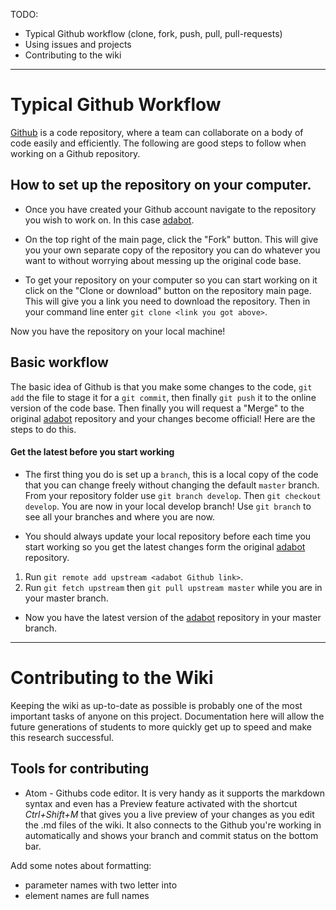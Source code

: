 
<!-- https://github.com/Microsoft/vscode/wiki -->

TODO:

- Typical Github workflow (clone, fork, push, pull, pull-requests)
- Using issues and projects
- Contributing to the wiki
---
# **Typical Github Workflow**
[Github] is a code repository, where a team can collaborate on a body of code easily and efficiently. The following are good steps to follow when working on a Github repository.
## How to set up the repository on your computer.
- Once you have created your Github account navigate to the repository you wish to work on. In this case [adabot].

- On the top right of the main page, click the "Fork" button. This will give you your own separate copy of the repository you can do whatever you want to without worrying about messing up the original code base.

- To get your repository on your computer so you can start working on it click on the "Clone or download" button on the repository main page. This will give you a link you need to download the repository. Then in your command line enter `git clone <link you got above>`.

Now you have the repository on your local machine!

[Github]: https://github.com/
[adabot]: https://github.com/anthony-jclark/adabot
## Basic workflow
The basic idea of Github is that you make some changes to the code, `git add` the file to stage it for a `git commit`, then finally `git push` it to the online version of the code base. Then finally you will request a "Merge" to the original [adabot] repository and your changes become official! Here are the steps to do this.
#### Get the latest before you start working
- The first thing you do is set up a `branch`, this is a local copy of the code that you can change freely without changing the default `master` branch. From your repository folder use `git branch develop`. Then `git checkout develop`. You are now in your local develop branch! Use `git branch` to see all your branches and where you are now.

- You should always update your local repository before each time you start working so you get the latest changes form the original [adabot] repository.
1. Run `git remote add upstream <adabot Github link>`.
2. Run `git fetch upstream` then `git pull upstream master` while you are in your master branch.

- Now you have the latest version of the [adabot] repository in your master branch.
---

# **Contributing to the Wiki**
Keeping the wiki as up-to-date as possible is probably one of the most important tasks of anyone on this project. Documentation here will allow the future generations of students to more quickly get up to speed and make this research successful.
## Tools for contributing
- Atom - Githubs code editor. It is very handy as it supports the markdown syntax and even has a Preview feature activated with the shortcut *Ctrl+Shift+M* that gives you a live preview of your changes as you edit the .md files of the wiki. It also connects to the Github you're working in automatically and shows your branch and commit status on the bottom bar.


Add some notes about formatting:
- parameter names with two letter into
- element names are full names